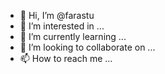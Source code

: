 - 👋 Hi, I’m @farastu
- 👀 I’m interested in ...
- 🌱 I’m currently learning ...
- 💞️ I’m looking to collaborate on ...
- 📫 How to reach me ...

<!---
farastu/farastu is a ✨ special ✨ repository because its `README.md` (this file) appears on your GitHub profile.
You can click the Preview link to take a look at your changes.
--->
